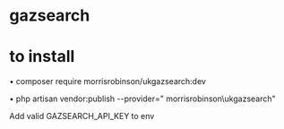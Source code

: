 # gazsearch
# to install

•	composer require morrisrobinson/ukgazsearch:dev

•	php artisan vendor:publish --provider=" morrisrobinson\ukgazsearch"

Add valid GAZSEARCH_API_KEY to env

